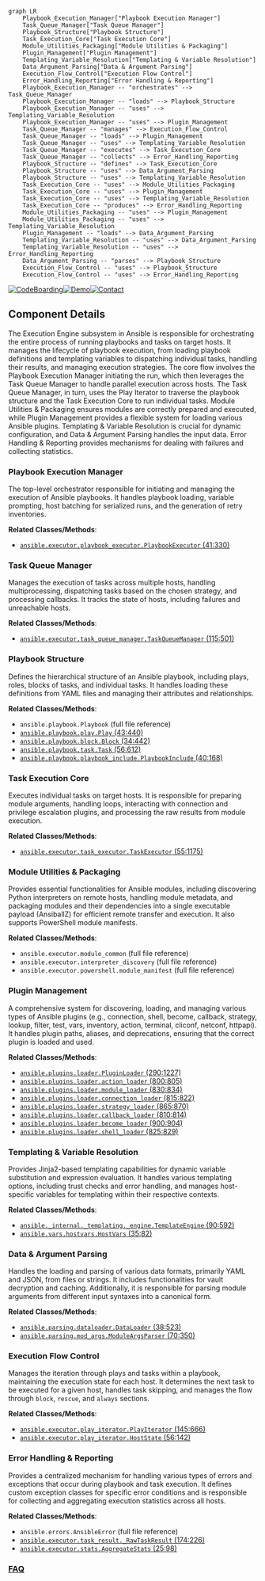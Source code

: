 ```mermaid
graph LR
    Playbook_Execution_Manager["Playbook Execution Manager"]
    Task_Queue_Manager["Task Queue Manager"]
    Playbook_Structure["Playbook Structure"]
    Task_Execution_Core["Task Execution Core"]
    Module_Utilities_Packaging["Module Utilities & Packaging"]
    Plugin_Management["Plugin Management"]
    Templating_Variable_Resolution["Templating & Variable Resolution"]
    Data_Argument_Parsing["Data & Argument Parsing"]
    Execution_Flow_Control["Execution Flow Control"]
    Error_Handling_Reporting["Error Handling & Reporting"]
    Playbook_Execution_Manager -- "orchestrates" --> Task_Queue_Manager
    Playbook_Execution_Manager -- "loads" --> Playbook_Structure
    Playbook_Execution_Manager -- "uses" --> Templating_Variable_Resolution
    Playbook_Execution_Manager -- "uses" --> Plugin_Management
    Task_Queue_Manager -- "manages" --> Execution_Flow_Control
    Task_Queue_Manager -- "loads" --> Plugin_Management
    Task_Queue_Manager -- "uses" --> Templating_Variable_Resolution
    Task_Queue_Manager -- "executes" --> Task_Execution_Core
    Task_Queue_Manager -- "collects" --> Error_Handling_Reporting
    Playbook_Structure -- "defines" --> Task_Execution_Core
    Playbook_Structure -- "uses" --> Data_Argument_Parsing
    Playbook_Structure -- "uses" --> Templating_Variable_Resolution
    Task_Execution_Core -- "uses" --> Module_Utilities_Packaging
    Task_Execution_Core -- "uses" --> Plugin_Management
    Task_Execution_Core -- "uses" --> Templating_Variable_Resolution
    Task_Execution_Core -- "produces" --> Error_Handling_Reporting
    Module_Utilities_Packaging -- "uses" --> Plugin_Management
    Module_Utilities_Packaging -- "uses" --> Templating_Variable_Resolution
    Plugin_Management -- "loads" --> Data_Argument_Parsing
    Templating_Variable_Resolution -- "uses" --> Data_Argument_Parsing
    Templating_Variable_Resolution -- "uses" --> Error_Handling_Reporting
    Data_Argument_Parsing -- "parses" --> Playbook_Structure
    Execution_Flow_Control -- "uses" --> Playbook_Structure
    Execution_Flow_Control -- "uses" --> Error_Handling_Reporting
```
[![CodeBoarding](https://img.shields.io/badge/Generated%20by-CodeBoarding-9cf?style=flat-square)](https://github.com/CodeBoarding/GeneratedOnBoardings)[![Demo](https://img.shields.io/badge/Try%20our-Demo-blue?style=flat-square)](https://www.codeboarding.org/demo)[![Contact](https://img.shields.io/badge/Contact%20us%20-%20contact@codeboarding.org-lightgrey?style=flat-square)](mailto:contact@codeboarding.org)

## Component Details

The Execution Engine subsystem in Ansible is responsible for orchestrating the entire process of running playbooks and tasks on target hosts. It manages the lifecycle of playbook execution, from loading playbook definitions and templating variables to dispatching individual tasks, handling their results, and managing execution strategies. The core flow involves the Playbook Execution Manager initiating the run, which then leverages the Task Queue Manager to handle parallel execution across hosts. The Task Queue Manager, in turn, uses the Play Iterator to traverse the playbook structure and the Task Execution Core to run individual tasks. Module Utilities & Packaging ensures modules are correctly prepared and executed, while Plugin Management provides a flexible system for loading various Ansible plugins. Templating & Variable Resolution is crucial for dynamic configuration, and Data & Argument Parsing handles the input data. Error Handling & Reporting provides mechanisms for dealing with failures and collecting statistics.

### Playbook Execution Manager
The top-level orchestrator responsible for initiating and managing the execution of Ansible playbooks. It handles playbook loading, variable prompting, host batching for serialized runs, and the generation of retry inventories.


**Related Classes/Methods**:

- <a href="https://github.com/ansible/ansible/blob/master/lib/ansible/executor/playbook_executor.py#L41-L330" target="_blank" rel="noopener noreferrer">`ansible.executor.playbook_executor.PlaybookExecutor` (41:330)</a>


### Task Queue Manager
Manages the execution of tasks across multiple hosts, handling multiprocessing, dispatching tasks based on the chosen strategy, and processing callbacks. It tracks the state of hosts, including failures and unreachable hosts.


**Related Classes/Methods**:

- <a href="https://github.com/ansible/ansible/blob/master/lib/ansible/executor/task_queue_manager.py#L115-L501" target="_blank" rel="noopener noreferrer">`ansible.executor.task_queue_manager.TaskQueueManager` (115:501)</a>


### Playbook Structure
Defines the hierarchical structure of an Ansible playbook, including plays, roles, blocks of tasks, and individual tasks. It handles loading these definitions from YAML files and managing their attributes and relationships.


**Related Classes/Methods**:

- `ansible.playbook.Playbook` (full file reference)
- <a href="https://github.com/ansible/ansible/blob/master/lib/ansible/playbook/play.py#L43-L440" target="_blank" rel="noopener noreferrer">`ansible.playbook.play.Play` (43:440)</a>
- <a href="https://github.com/ansible/ansible/blob/master/lib/ansible/playbook/block.py#L34-L442" target="_blank" rel="noopener noreferrer">`ansible.playbook.block.Block` (34:442)</a>
- <a href="https://github.com/ansible/ansible/blob/master/lib/ansible/playbook/task.py#L56-L612" target="_blank" rel="noopener noreferrer">`ansible.playbook.task.Task` (56:612)</a>
- <a href="https://github.com/ansible/ansible/blob/master/lib/ansible/playbook/playbook_include.py#L40-L168" target="_blank" rel="noopener noreferrer">`ansible.playbook.playbook_include.PlaybookInclude` (40:168)</a>


### Task Execution Core
Executes individual tasks on target hosts. It is responsible for preparing module arguments, handling loops, interacting with connection and privilege escalation plugins, and processing the raw results from module execution.


**Related Classes/Methods**:

- <a href="https://github.com/ansible/ansible/blob/master/lib/ansible/executor/task_executor.py#L55-L1175" target="_blank" rel="noopener noreferrer">`ansible.executor.task_executor.TaskExecutor` (55:1175)</a>


### Module Utilities & Packaging
Provides essential functionalities for Ansible modules, including discovering Python interpreters on remote hosts, handling module metadata, and packaging modules and their dependencies into a single executable payload (AnsiballZ) for efficient remote transfer and execution. It also supports PowerShell module manifests.


**Related Classes/Methods**:

- `ansible.executor.module_common` (full file reference)
- `ansible.executor.interpreter_discovery` (full file reference)
- `ansible.executor.powershell.module_manifest` (full file reference)


### Plugin Management
A comprehensive system for discovering, loading, and managing various types of Ansible plugins (e.g., connection, shell, become, callback, strategy, lookup, filter, test, vars, inventory, action, terminal, cliconf, netconf, httpapi). It handles plugin paths, aliases, and deprecations, ensuring that the correct plugin is loaded and used.


**Related Classes/Methods**:

- <a href="https://github.com/ansible/ansible/blob/master/lib/ansible/plugins/loader.py#L290-L1227" target="_blank" rel="noopener noreferrer">`ansible.plugins.loader.PluginLoader` (290:1227)</a>
- <a href="https://github.com/ansible/ansible/blob/master/lib/ansible/plugins/loader.py#L800-L805" target="_blank" rel="noopener noreferrer">`ansible.plugins.loader.action_loader` (800:805)</a>
- <a href="https://github.com/ansible/ansible/blob/master/lib/ansible/plugins/loader.py#L830-L834" target="_blank" rel="noopener noreferrer">`ansible.plugins.loader.module_loader` (830:834)</a>
- <a href="https://github.com/ansible/ansible/blob/master/lib/ansible/plugins/loader.py#L815-L822" target="_blank" rel="noopener noreferrer">`ansible.plugins.loader.connection_loader` (815:822)</a>
- <a href="https://github.com/ansible/ansible/blob/master/lib/ansible/plugins/loader.py#L865-L870" target="_blank" rel="noopener noreferrer">`ansible.plugins.loader.strategy_loader` (865:870)</a>
- <a href="https://github.com/ansible/ansible/blob/master/lib/ansible/plugins/loader.py#L810-L814" target="_blank" rel="noopener noreferrer">`ansible.plugins.loader.callback_loader` (810:814)</a>
- <a href="https://github.com/ansible/ansible/blob/master/lib/ansible/plugins/loader.py#L900-L904" target="_blank" rel="noopener noreferrer">`ansible.plugins.loader.become_loader` (900:904)</a>
- <a href="https://github.com/ansible/ansible/blob/master/lib/ansible/plugins/loader.py#L825-L829" target="_blank" rel="noopener noreferrer">`ansible.plugins.loader.shell_loader` (825:829)</a>


### Templating & Variable Resolution
Provides Jinja2-based templating capabilities for dynamic variable substitution and expression evaluation. It handles various templating options, including trust checks and error handling, and manages host-specific variables for templating within their respective contexts.


**Related Classes/Methods**:

- <a href="https://github.com/ansible/ansible/blob/master/lib/ansible/_internal/_templating/_engine.py#L90-L592" target="_blank" rel="noopener noreferrer">`ansible._internal._templating._engine.TemplateEngine` (90:592)</a>
- <a href="https://github.com/ansible/ansible/blob/master/lib/ansible/vars/hostvars.py#L35-L82" target="_blank" rel="noopener noreferrer">`ansible.vars.hostvars.HostVars` (35:82)</a>


### Data & Argument Parsing
Handles the loading and parsing of various data formats, primarily YAML and JSON, from files or strings. It includes functionalities for vault decryption and caching. Additionally, it is responsible for parsing module arguments from different input syntaxes into a canonical form.


**Related Classes/Methods**:

- <a href="https://github.com/ansible/ansible/blob/master/lib/ansible/parsing/dataloader.py#L38-L523" target="_blank" rel="noopener noreferrer">`ansible.parsing.dataloader.DataLoader` (38:523)</a>
- <a href="https://github.com/ansible/ansible/blob/master/lib/ansible/parsing/mod_args.py#L70-L350" target="_blank" rel="noopener noreferrer">`ansible.parsing.mod_args.ModuleArgsParser` (70:350)</a>


### Execution Flow Control
Manages the iteration through plays and tasks within a playbook, maintaining the execution state for each host. It determines the next task to be executed for a given host, handles task skipping, and manages the flow through `block`, `rescue`, and `always` sections.


**Related Classes/Methods**:

- <a href="https://github.com/ansible/ansible/blob/master/lib/ansible/executor/play_iterator.py#L145-L666" target="_blank" rel="noopener noreferrer">`ansible.executor.play_iterator.PlayIterator` (145:666)</a>
- <a href="https://github.com/ansible/ansible/blob/master/lib/ansible/executor/play_iterator.py#L56-L142" target="_blank" rel="noopener noreferrer">`ansible.executor.play_iterator.HostState` (56:142)</a>


### Error Handling & Reporting
Provides a centralized mechanism for handling various types of errors and exceptions that occur during playbook and task execution. It defines custom exception classes for specific error conditions and is responsible for collecting and aggregating execution statistics across all hosts.


**Related Classes/Methods**:

- `ansible.errors.AnsibleError` (full file reference)
- <a href="https://github.com/ansible/ansible/blob/master/lib/ansible/executor/task_result.py#L174-L226" target="_blank" rel="noopener noreferrer">`ansible.executor.task_result._RawTaskResult` (174:226)</a>
- <a href="https://github.com/ansible/ansible/blob/master/lib/ansible/executor/stats.py#L25-L98" target="_blank" rel="noopener noreferrer">`ansible.executor.stats.AggregateStats` (25:98)</a>




### [FAQ](https://github.com/CodeBoarding/GeneratedOnBoardings/tree/main?tab=readme-ov-file#faq)